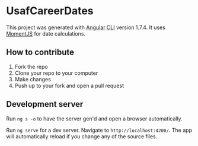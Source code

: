 # UsafCareerDates

This project was generated with [Angular CLI](https://github.com/angular/angular-cli) version 1.7.4.
It uses [MomentJS](https://momentjs.com/) for date calculations.

## How to contribute

1. Fork the repo
2. Clone your repo to your computer
3. Make changes
4. Push up to your fork and open a pull request

## Development server

Run `ng s -o` to have the server gen'd and open a browser automatically.

Run `ng serve` for a dev server. Navigate to `http://localhost:4200/`. The app will automatically reload if you change any of the source files.
